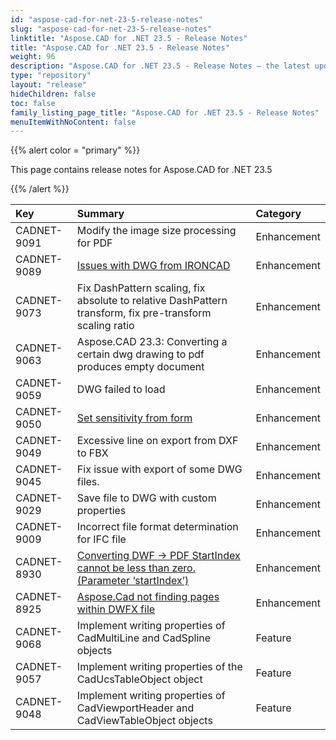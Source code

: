 ```yaml
---
id: "aspose-cad-for-net-23-5-release-notes"
slug: "aspose-cad-for-net-23-5-release-notes"
linktitle: "Aspose.CAD for .NET 23.5 - Release Notes"
title: "Aspose.CAD for .NET 23.5 - Release Notes"
weight: 96
description: "Aspose.CAD for .NET 23.5 - Release Notes – the latest updates and fixes."
type: "repository"
layout: "release"
hideChildren: false
toc: false
family_listing_page_title: "Aspose.CAD for .NET 23.5 - Release Notes"
menuItemWithNoContent: false
---
```


{{% alert color = "primary" %}}

This page contains release notes for Aspose.CAD for .NET 23.5

{{% /alert %}}


|**Key**|**Summary**|**Category**|
| :- | :- | :- |
| CADNET-9091 | Modify the image size processing for PDF | Enhancement |
| CADNET-9089 | [Issues with DWG from IRONCAD](https://forum.aspose.com/t/aspose-cad-dwg-pdf-tif-autocad/263542) | Enhancement |
| CADNET-9073 | Fix DashPattern scaling, fix absolute to relative DashPattern transform, fix pre-transform scaling ratio | Enhancement |
| CADNET-9063 | Aspose.CAD 23.3: Converting a certain dwg drawing to pdf produces empty document | Enhancement |
| CADNET-9059 | DWG failed to load | Enhancement |
| CADNET-9050 | [Set sensitivity from form](https://forum.aspose.com/t/test-topic-to-check-notifications-aspose-cad/237723) | Enhancement |
| CADNET-9049 | Excessive line on export from DXF to FBX | Enhancement |
| CADNET-9045 | Fix issue with export of some DWG files. | Enhancement |
| CADNET-9029 | Save file to DWG with custom properties | Enhancement |
| CADNET-9009 | Incorrect file format determination for IFC file | Enhancement |
| CADNET-8930 | [Converting DWF -> PDF StartIndex cannot be less than zero. (Parameter ‘startIndex’)](https://forum.aspose.com/t/converting-dwf-pdf-startindex-cannot-be-less-than-zero-parameter-startindex/257681) | Enhancement |
| CADNET-8925 | [Aspose.Cad not finding pages within DWFX file ](https://forum.aspose.com/t/aspose-cad-not-finding-pages-within-dwfx-file/257411) | Enhancement |
| CADNET-9068 | Implement writing properties of CadMultiLine and CadSpline objects | Feature |
| CADNET-9057 | Implement writing properties of the CadUcsTableObject object | Feature |
| CADNET-9048 | Implement writing properties of CadViewportHeader and CadViewTableObject objects | Feature |
